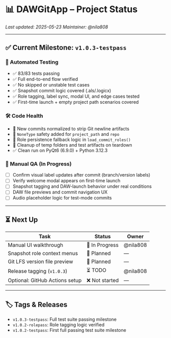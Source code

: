 # 📊 DAWGitApp – Project Status

_Last updated: 2025-05-23_
_Maintainer: @nila808_

---

## ✅ Current Milestone: `v1.0.3-testpass`

### 🧪 Automated Testing
- ✅ 83/83 tests passing
- ✅ Full end-to-end flow verified
- ✅ No skipped or unstable test cases
- ✅ Snapshot commit logic covered (.als/.logicx)
- ✅ Role tagging, label sync, modal UI, and edge cases tested
- ✅ First-time launch + empty project path scenarios covered

### 🛠️ Code Health
- 💠 New commits normalized to strip Git newline artifacts
- 💚 `NoneType` safety added for `project_path` and `repo`
- 📂 Role persistence fallback logic in `load_commit_roles()`
- 🧼 Cleanup of temp folders and test artifacts on teardown
- ✅ Clean run on PyQt6 (6.9.0) + Python 3.12.3

### 📝 Manual QA (In Progress)
- [ ] Confirm visual label updates after commit (branch/version labels)
- [ ] Verify welcome modal appears on first-time launch
- [ ] Snapshot tagging and DAW-launch behavior under real conditions
- [ ] DAW file previews and commit navigation UX
- [ ] Audio placeholder logic for test-mode commits

---

## ⏳ Next Up

| Task                              | Status     | Owner      |
|-----------------------------------|------------|------------|
| Manual UI walkthrough             | 🚧 In Progress | @nila808 |
| Snapshot role context menus       | 🧠 Planned | —          |
| Git LFS version file preview      | 🧠 Planned | —          |
| Release tagging (`v1.0.3`)        | ⏳ TODO    | @nila808   |
| Optional: GitHub Actions setup    | ❌ Not started | —     |

---

## 🏷 Tags & Releases

- `v1.0.3-testpass`: Full test suite passing milestone
- `v1.0.2-rolepass`: Role tagging logic verified
- `v1.0.2-testpass`: First full passing test suite milestone